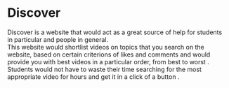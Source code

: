 # Discover
Discover is a website that would act as a great source of help for students in particular  and people in general.  
This website would shortlist videos on topics that you search on the website, based on certain criterions of likes and comments and would provide you with best videos in a particular order, from best to worst .
Students would not have to waste their time searching for the most appropriate video for hours and get it in a click of a button .
